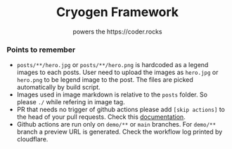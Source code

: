 <h1 align="center">Cryogen Framework</h1>

<p align="center">powers the https://coder.rocks</p>


### Points to remember
- `posts/**/hero.jpg` or `posts/**/hero.png` is hardcoded as a legend images to each posts.  User need to upload the images as `hero.jpg` or `hero.png` to be legend image to the post. The files are picked automatically by build script.
- Images used in image markdown is relative to the `posts` folder. So please `./` while refering in image tag.
- PR that needs no trigger of github actions please add `[skip actions]` to the head of your pull requests. Check this [documentation](https://docs.github.com/en/actions/managing-workflow-runs/skipping-workflow-runs).
- Github actions are run only on `demo/**` or `main` branches. For `demo/**` branch a preview URL is generated. Check the workflow log printed by cloudflare. 
